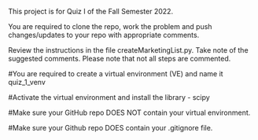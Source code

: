 This project is for Quiz I of the Fall Semester 2022.

You are required to clone the repo, work the problem and push changes/updates to your repo with appropriate comments.

Review the instructions in the file createMarketingList.py. Take note of the suggested comments. Please note that not all steps are commented.

#You are required to create a virtual environment (VE) and name it quiz_1_venv

#Activate the virtual environment and install the library - scipy

#Make sure your GitHub repo DOES NOT contain your virtual environment.

#Make sure your Github repo DOES contain your .gitignore file.